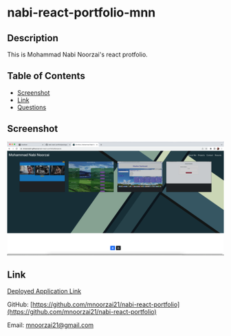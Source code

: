 # nabi-react-portfolio-mnn

## Description

This is Mohammad Nabi Noorzai's react protfolio.

## Table of Contents

- [Screenshot](#Screenshot)
- [Link](#Link)
- [Questions](#Questions)

## Screenshot

![Text-Editor Screenshot](./src/images/portfolioScreenshot.png)

## Link

[Deployed Application Link](https://mnoorzai21.github.io/nabi-react-portfolio)

GitHub: [https://github.com/mnoorzai21/nabi-react-portfolio](https://github.com/mnoorzai21/nabi-react-portfolio)

Email: [mnoorzai21@gmail.com](mnoorzai21@gmail.com)
